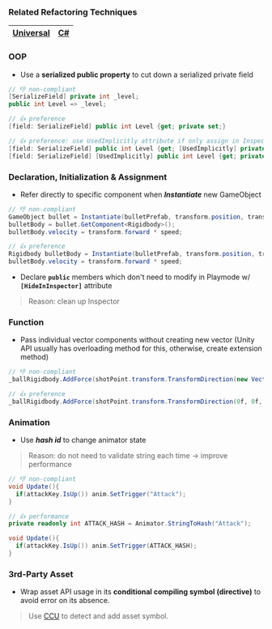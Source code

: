 ### Related Refactoring Techniques
|[Universal](README.md)|[C#](CS.md)|
|---|---|

### OOP
+ Use a **serialized public property** to cut down a serialized private field
```cs
// 👎 non-compliant
[SerializeField] private int _level;
public int Level => _level;

// 👍 preference
[field: SerializeField] public int Level {get; private set;}

// 👍 preference: use UsedImplicitly attribute if only assign in Inspector
[field: SerializeField] public int Level {get; [UsedImplicitly] private set;}
[field: SerializeField] [UsedImplicitly] public int Level {get; private set;}
```

### Declaration, Initialization & Assignment
+ Refer directly to specific component when _**Instantiate**_ new GameObject
```cs
// 👎 non-compliant
GameObject bullet = Instantiate(bulletPrefab, transform.position, transform.rotation);
bulletBody = bullet.GetComponent<Rigidbody>();
bulletBody.velocity = transform.forward * speed;

// 👍 preference
Rigidbody bulletBody = Instantiate(bulletPrefab, transform.position, transform.rotation);
bulletBody.velocity = transform.forward * speed;
```

+ Declare **```public```** members which don't need to modify in Playmode w/ **```[HideInInspector]```** attribute
> Reason: clean up Inspector

### Function
+ Pass individual vector components without creating new vector (Unity API usually has overloading method for this, otherwise, create extension method)
```cs
// 👎 non-compliant
_ballRigidbody.AddForce(shotPoint.transform.TransformDirection(new Vector3(0f, 0f, _powerToRoll)));

// 👍 preference
_ballRigidbody.AddForce(shotPoint.transform.TransformDirection(0f, 0f, _powerToRoll));
```

### Animation
+ Use _**hash id**_ to change animator state
> Reason: do not need to validate string each time -> improve performance
```cs
// 👎 non-compliant
void Update(){
  if(attackKey.IsUp()) anim.SetTrigger("Attack");
}

// 👍 performance
private readonly int ATTACK_HASH = Animator.StringToHash("Attack");

void Update(){
  if(attackKey.IsUp()) anim.SetTrigger(ATTACK_HASH);
}
```

### 3rd-Party Asset
+ Wrap asset API usage in its **conditional compiling symbol (directive)** to avoid error on its absence.
> Use [CCU](https://github.com/Unity-Technologies/ConditionalCompilationUtility) to detect and add asset symbol.
